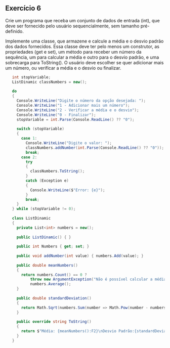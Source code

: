 ## Exercício 6

Crie um programa que receba um conjunto de dados de entrada (int), que deve ser fornecido pelo usuário sequencialmente, sem tamanho pré-definido. 

Implemente uma classe, que armazene e calcule a média e o desvio padrão dos dados fornecidos. 
Essa classe deve ter pelo menos um construtor, as propriedades (get e set), um método para receber um número da sequência, um para calcular a média e outro para o desvio padrão, e uma sobrecarga para ToString(). 
O usuário deve escolher se quer adicionar mais um número, ou verificar a média e o desvio ou finalizar.

   ```csharp
      int stopVariable;
      ListDinamic classNumbers = new();
      
      do
      {
        Console.WriteLine("Digite o número da opção desejada: ");
        Console.WriteLine("1 - Adicionar mais um número");
        Console.WriteLine("2 - Verificar a média e o desvio");
        Console.WriteLine("0 - Finalizar");
        stopVariable = int.Parse(Console.ReadLine() ?? "0");
      
        switch (stopVariable)
        {
          case 1:
            Console.WriteLine("Digite o valor: ");
            classNumbers.addNumber(int.Parse(Console.ReadLine() ?? "0"));
            break;
          case 2:
            try
            {
              classNumbers.ToString();
            }
            catch (Exception e)
            {
              Console.WriteLine($"Error: {e}");
            }
            break;
        }
      } while (stopVariable != 0);
      
      class ListDinamic
      {
        private List<int> numbers = new();
      
        public ListDinamic() { }
      
        public int Numbers { get; set; }
      
        public void addNumber(int value) { numbers.Add(value); }
      
        public double meanNumbers()
        {
          return numbers.Count() == 0 ?
              throw new ArgumentException("Não é possível calcular a média/desvioPadrão com uma lista vazia") :
              numbers.Average();
        }
      
        public double standardDeviation()
        {
          return Math.Sqrt(numbers.Sum(number => Math.Pow(number - numbers.Average(), 2)) / numbers.Count());
        }
      
        public override string ToString()
        {
          return $"Média: {meanNumbers():F2}\nDesvio Padrão:{standardDeviation():F2}";
        }
      }
   ```
